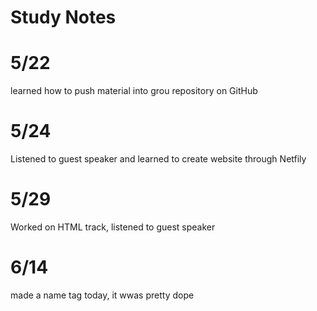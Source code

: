 # Study Notes
# 5/22
learned how to push material into grou repository on GitHub
# 5/24
Listened to guest speaker and learned to create website through Netfily
# 5/29
Worked on HTML track, listened to guest speaker
# 6/14
made a name tag today, it wwas pretty dope